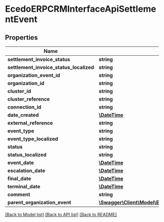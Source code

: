 # EcedoERPCRMInterfaceApiSettlementEvent

## Properties
Name | Type | Description | Notes
------------ | ------------- | ------------- | -------------
**settlement_invoice_status** | **string** |  | [optional] 
**settlement_invoice_status_localized** | **string** |  | [optional] 
**organization_event_id** | **string** |  | [optional] 
**organization_id** | **string** |  | [optional] 
**cluster_id** | **string** |  | [optional] 
**cluster_reference** | **string** |  | [optional] 
**connection_id** | **string** |  | [optional] 
**date_created** | [**\DateTime**](\DateTime.md) |  | [optional] 
**external_reference** | **string** |  | [optional] 
**event_type** | **string** |  | [optional] 
**event_type_localized** | **string** |  | [optional] 
**status** | **string** |  | [optional] 
**status_localized** | **string** |  | [optional] 
**event_date** | [**\DateTime**](\DateTime.md) |  | [optional] 
**escalation_date** | [**\DateTime**](\DateTime.md) |  | [optional] 
**final_date** | [**\DateTime**](\DateTime.md) |  | [optional] 
**terminal_date** | [**\DateTime**](\DateTime.md) |  | [optional] 
**comment** | **string** |  | [optional] 
**parent_organization_event** | [**\Swagger\Client\Model\EcedoERPCRMInterfaceApiOrganizationEvent**](EcedoERPCRMInterfaceApiOrganizationEvent.md) |  | [optional] 

[[Back to Model list]](../README.md#documentation-for-models) [[Back to API list]](../README.md#documentation-for-api-endpoints) [[Back to README]](../README.md)


